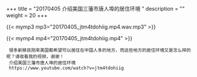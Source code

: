 +++
title = "20170405  介绍美国三藩市唐人埠的居住环境 "
description = ""
weight = 20
+++

{{< mymp3 mp3="20170405_jtm4tdohiig.mp4.wav.mp3" >}}

{{< mymp4 mp4="20170405_jtm4tdohiig.mp4" >}}

     很多新移民刚来美国都希望可以居住在中国人多的地方，而这些地方的居住环境又是怎么样的呢？请收看我的视频，谢谢！ 
     介绍美国三藩市唐人埠的居住环境 
     https://www.youtube.com/watch?v=jtm4tdohiig 

